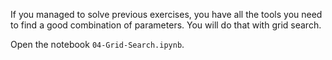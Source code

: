 If you managed to solve previous exercises, you have all the tools you need to find a good combination of parameters. You will do that with grid search.

Open the notebook `04-Grid-Search.ipynb`.
